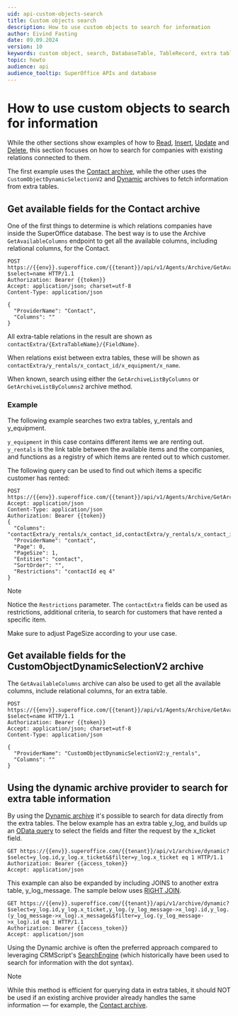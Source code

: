 ```yaml
---
uid: api-custom-objects-search
title: Custom objects search
description: How to use custom objects to search for information
author: Eivind Fasting
date: 09.09.2024
version: 10
keywords: custom object, search, DatabaseTable, TableRecord, extra table
topic: howto
audience: api
audience_tooltip: SuperOffice APIs and database
---
```


# How to use custom objects to search for information

While the other sections show examples of how to [Read][1], [Insert][2], [Update][3] and [Delete][4], this section focuses on how to search for companies with existing relations connected to them.

The first example uses the [Contact archive][8], while the other uses the `CustomObjectDynamicSelectionV2` and [Dynamic][6] archives to fetch information from extra tables.

## Get available fields for the Contact archive

One of the first things to determine is which relations companies have inside the SuperOffice database. The best way is to use the Archive `GetAvailableColumns` endpoint to get all the available columns, including relational columns, for the Contact.

```http!
POST https://{{env}}.superoffice.com/{{tenant}}/api/v1/Agents/Archive/GetAvailableColumns?$select=name HTTP/1.1
Authorization: Bearer {{token}}
Accept: application/json; charset=utf-8
Content-Type: application/json

{
  "ProviderName": "Contact",
  "Columns": ""
}
```

All extra-table relations in the result are shown as `contactExtra/{ExtraTableName}/{FieldName}`.

When relations exist between extra tables, these will be shown as `contactExtra/y_rentals/x_contact_id/x_equipment/x_name`.

When known, search using either the `GetArchiveListByColumns` or `GetArchiveListByColumns2` archive method.

### Example

The following example searches two extra tables, y_rentals and y_equipment.

`y_equipment` in this case contains different items we are renting out. `y_rentals` is the link table between the available items and the companies, and functions as a registry of which items are rented out to which customer.

The following query can be used to find out which items a specific customer has rented:

```http!
POST https://{{env}}.superoffice.com/{{tenant}}/api/v1/Agents/Archive/GetArchiveListByColumns2
Accept: application/json
Content-Type: application/json
Authorization: Bearer {{token}}
{
  "Columns": "contactExtra/y_rentals/x_contact_id,contactExtra/y_rentals/x_contact_id/x_equipment/x_name",
  "ProviderName": "contact",
  "Page": 0,
  "PageSize": 1,
  "Entities": "contact",
  "SortOrder": "",
  "Restrictions": "contactId eq 4"
}
```

> [!NOTE]
> Notice the `Restrictions` parameter. The `contactExtra` fields can be used as restrictions, additional criteria, to search for customers that have rented a specific item.
>
> Make sure to adjust PageSize according to your use case.

## Get available fields for the CustomObjectDynamicSelectionV2 archive

The `GetAvailableColumns` archive can also be used to get all the available columns, include relational columns, for an extra table.

```http!
POST https://{{env}}.superoffice.com/{{tenant}}/api/v1/Agents/Archive/GetAvailableColumns?$select=name HTTP/1.1
Authorization: Bearer {{token}}
Accept: application/json; charset=utf-8
Content-Type: application/json

{
  "ProviderName": "CustomObjectDynamicSelectionV2:y_rentals",
  "Columns": ""
}
```

## Using the dynamic archive provider to search for extra table information

By using the [Dynamic archive][5] it's possible to search for data directly from the extra tables. The below example has an extra table y_log, and builds up an [OData query][6] to select the fields and filter the request by the x_ticket field.

```http!
GET https://{{env}}.superoffice.com/{{tenant}}/api/v1/archive/dynamic?$select=y_log.id,y_log.x_ticket&$filter=y_log.x_ticket eq 1 HTTP/1.1
Authorization: Bearer {{access_token}}
Accept: application/json
```

This example can also be expanded by including JOINS to another extra table, y_log_message. The sample below uses [RIGHT JOIN][7].

```http!
GET https://{{env}}.superoffice.com/{{tenant}}/api/v1/archive/dynamic?$select=y_log.id,y_log.x_ticket,y_log.(y_log_message->x_log).id,y_log.(y_log_message->x_log).x_message&$filter=y_log.(y_log_message->x_log).id eq 1 HTTP/1.1
Authorization: Bearer {{access_token}}
Accept: application/json
```

Using the Dynamic archive is often the preferred approach compared to leveraging CRMScript's [SearchEngine][9] (which historically have been used to search for information with the dot syntax).

> [!NOTE]
> While this method is efficient for querying data in extra tables, it should NOT be used if an existing archive provider already handles the same information — for example, the [Contact archive][8].

<!-- Referenced links -->
[1]: rest-get-custom-object-row.md
[2]: rest-add-custom-object-row.md
[3]: rest-update-custom-object-row.md
[4]: rest-delete-custom-object-row.md
[5]: ../../../archive-providers/reference/dynamic.md
[6]: ../../../search/odata/dynamic-provider.md
[7]: ../../../search/odata/dynamic-provider.md#right-join-category-to-contact
[8]: ../../../archive-providers/reference/contact.md
[9]: ../../../../automation/crmscript/searchengine/index.md
